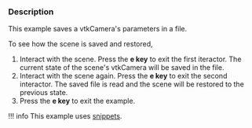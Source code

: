### Description

This example saves a vtkCamera's parameters in a file.

To see how the scene is saved and restored,

1. Interact with the scene. Press the **e key** to exit the first iteractor. The current state of the scene's vtkCamera will be saved in the file.
2. Interact with the scene again. Press the **e key** to exit the second interactor. The saved file is read and the scene will be restored to the previous state.
3. Press the **e key** to exit the example.

!!! info
    This example uses [snippets](../../Snippets).

